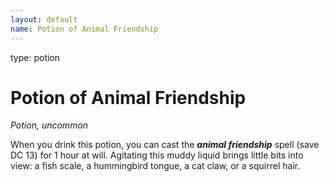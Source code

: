 ```yaml
---
layout: default
name: Potion of Animal Friendship
---
```

type: potion

# Potion of Animal Friendship 
_Potion, uncommon_ 

When you drink this potion, you can cast the **_animal friendship_** spell (save DC 13) for 1 hour at will. Agitating this muddy liquid brings little bits into view: a fish scale, a hummingbird tongue, a cat claw, or a squirrel hair. 